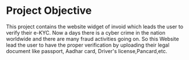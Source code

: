 # Project Objective
This project contains the website widget of invoid which leads the user to verify their e-KYC. Now a days there is a cyber crime in the nation worldwide and there are many fraud activities going on. So this Website lead the user to have the proper verification by uploading their legal document like passport, Aadhar card, Driver's license,Pancard,etc.

